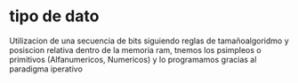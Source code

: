 # tipo de dato
Utilizacion de una secuencia de bits siguiendo reglas de tamañoalgoridmo y posiscion relativa dentro de la memoria ram, tnemos los psimpleos o primitivos (Alfanumericos, Numericos) y lo programamos gracias al paradigma iperativo

